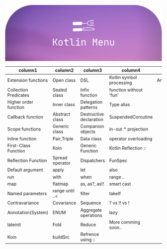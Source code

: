 ![alt text](https://github.com/rajumark/kotmenu/blob/main/KOTLIN%20MENU.png)


| column1               | column2         | column3                 | column4                  |  column5 |
-----------------------|-----------------|-------------------------|--------------------------|--------------------------|
 | Extension functions   | Open class      | DSL                     | Kotlin symbol processing | Annotation(System) |
 | Collection Predicates | Sealed class    | Infix function          | function without 'fun'   |
 | Higher order function | Inner class     | Delegation patterns     | Type alias               |
 | Callback function     | Abstract class  | Destructive declaration | SuspendedCoroutine       |
 | Scope functions       | Generic class   | Companion objects       | in-out * projection      |
 | Inline function       | Pair,Triple     | Data class              | operator overloading     |
 | First-Class Function  | Koin            | Generic Function        | Kotlin Reflection ::     |
 | Reflection Function   | Spread operator | Dispatchers             | FunSpec                  |
 | Default argument      | apply           | let                     | also                     |
 | run                   | with            | when                    | range ..                 |
 | map                   | flatmap         | as, as?, as!!           | smart cast               |
 | Named parameters      | range until ..< | filter                  | takeIf                   |
 | Contravariance        | Covariance      | Sequence                | ?  vs !! vs !            |
 | Annotation(System)    | ENUM            | Aggregate operations    | lazy                     |
 | lateinit              | Fold            | Reduce                  | More comming soon..      |
 | Koin                  | buildSrc        | Refrence using ::       | 

















 




